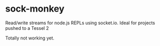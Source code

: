 # sock-monkey
Read/write streams for node.js REPLs using socket.io. Ideal for projects pushed to a Tessel 2

Totally not working yet.
